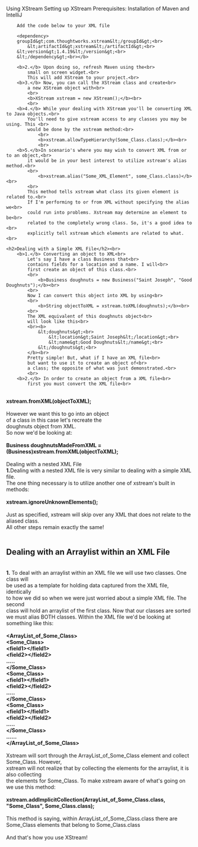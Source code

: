 
Using XStream
Setting up XStream
		Prerequisites: Installation of Maven and IntelliJ
		
		Add the code below to your XML file
		
		<dependency>
  		groupId&gt;com.thoughtworks.xstream&lt;/groupId&gt;<br>
 			&lt;artifactId&gt;xstream&lt;/artifactId&gt;<br>
  		&lt;version&gt;1.4.19&lt;/version&gt;<br>
		&lt;/dependency&gt;<br></b>

		<b>2.</b> Upon doing so, refresh Maven using the<br>
			small on screen widget.<br> 
			This will add XStream to your project.<br>
		<b>3.</b> Now, you can call the XStream class and create<br>
			a new XStream object with<br>
			<br>
			<b>XStream xstream = new XStream();</b><br>
			<br>
		<b>4.</b> While your dealing with XStream you'll be converting XML to Java objects.<br>
			You'll need to give xstream access to any classes you may be using. This <br>
			would be done by the xstream method:<br>
				<br>
				<b>xstream.allowTypeHierarchy(Some_Class.class);</b><br>
				<br>
		<b>5.</b>In scenario's where you may wish to convert XML from or to an object,<br>
			it would be in your best interest to utilize xstream's alias method.<br>
			<br>
				<b>xstream.alias("Some_XML_Element", some_Class.class)</b><br>
			<br>
			This method tells xstream what class its given element is related to.<br>
			If I'm performing to or from XML without specifying the alias we<br>
			could run into problems. Xstream may determine an element to be<br>
			related to the completely wrong class. So, it's a good idea to <br>
			explicitly tell xstream which elements are related to what.<br>
			
	<h2>Dealing with a Simple XML File</h2><br>
	  	<b>1.</b> Converting an object to XML<br>
			Let's say I have a class Business that<br>
			contains fields for a location and a name. I will<br>
			first create an object of this class.<br>
			<br>
				<b>Business doughnuts = new Business("Saint Joseph", "Good Doughnuts");</b><br>
			<br>
			Now I can convert this object into XML by using<br>
			<br>
				<b>String objectToXML = xstream.toXML(doughnuts);</b><br>
			<br>
			The XML equivalent of this doughnuts object<br>
			will look like this<br>
			<br><b>
				&lt;doughnuts&gt;<br>
					&lt;location&gt;Saint Joseph&lt;/location&gt;<br>
					&lt;name&gt;Good Doughnuts&lt;/name&gt;<br>
				&lt;/doughnuts&gt;<br>
			</b><br>
			Pretty simple! But, what if I have an XML file<br>
			but want to use it to create an object of<br>
			a class; the opposite of what was just demonstrated.<br>
			<br>
		<b>2.</b> In order to create an object from a XML file<br>
			first you must convert the XML file<br>
<br>
				<b>xstream.fromXML(objectToXML);</b><br>
<br>
			However we want this to go into an object<br>
			of a class in this case let's recreate the<br>
			doughnuts object from XML.<br>
			So now we'd be looking at:<br>
			<br>
				<b>Business doughnutsMadeFromXML = <br>
				(Business)xstream.fromXML(objectToXML);</b><br>
				<br>
	Dealing with a nested XML File<br>
		<b>1.</b>Dealing with a nested XML file is very similar to dealing with a simple XML file.<br>
			The one thing necessary is to utilize another one of xstream's built in methods:<br>
			<br>
				<b>xstream.ignoreUnknownElements();</b><br>
<br>
			Just as specified, xstream will skip over any XML that does not relate to the aliased class.<br>
			All other steps remain exactly the same!<br>
<br>
	<h2><b>Dealing with an Arraylist within an XML File</b></h2><br>
		<b>1.</b>	To deal with an arraylist within an XML file we will use two classes. One class will<br>
				be used as a template for holding data captured from the XML file, identically<br>
				to how we did so when we were just worried about a simple XML file. The second<br>
				class will hold an arraylist of the first class. Now that our classes are sorted<br>
				we must alias BOTH classes. Within the XML file we'd be looking at something like this:<br>
<br><b>
					&lt;ArrayList_of_Some_Class&gt;<br>
						&lt;Some_Class&gt;<br>
							&lt;field1&gt;&lt;/field1&gt;<br>
							&lt;field2&gt;&lt;/field2&gt;<br>
							.....<br>
						&lt;/Some_Class&gt;<br>
						&lt;Some_Class&gt;<br>
							&lt;field1&gt;&lt;/field1&gt;<br>
							&lt;field2&gt;&lt;/field2&gt;<br>
							.....<br>
						&lt;/Some_Class&gt;<br>
						&lt;Some_Class&gt;<br>
							&lt;field1&gt;&lt;/field1&gt;<br>
							&lt;field2&gt;&lt;/field2&gt;<br>
							.....<br>
						&lt;/Some_Class&gt;<br>
						......<br>
					&lt;/ArrayList_of_Some_Class&gt;<br>
<br></b>
				Xstream will sort through the ArrayList_of_Some_Class element and collect Some_Class. However,<br>
				xstream will not realize that by collecting the elements for the arraylist, it is also collecting<br>
				the elements for Some_Class. To make xstream aware of what's going on we use this method:<br>
<br>
					<b>xstream.addImplicitCollection(ArrayList_of_Some_Class.class, "Some_Class", Some_Class.class);<br></b>
<br>
				This method is saying, within ArrayList_of_Some_Class.class there are Some_Class elements that belong to Some_Class.class<br>
				<br>
				And that's how you use XStream!
				</p>
	</body>			
	</html>
